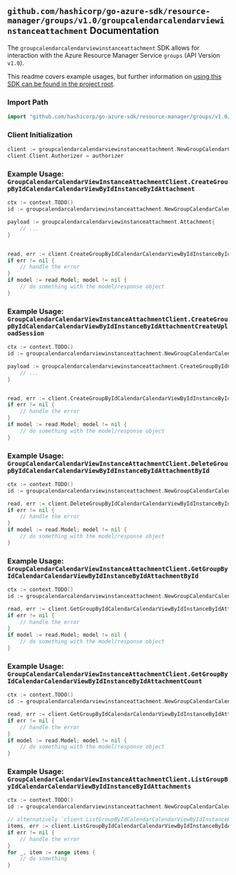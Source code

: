 
## `github.com/hashicorp/go-azure-sdk/resource-manager/groups/v1.0/groupcalendarcalendarviewinstanceattachment` Documentation

The `groupcalendarcalendarviewinstanceattachment` SDK allows for interaction with the Azure Resource Manager Service `groups` (API Version `v1.0`).

This readme covers example usages, but further information on [using this SDK can be found in the project root](https://github.com/hashicorp/go-azure-sdk/tree/main/docs).

### Import Path

```go
import "github.com/hashicorp/go-azure-sdk/resource-manager/groups/v1.0/groupcalendarcalendarviewinstanceattachment"
```


### Client Initialization

```go
client := groupcalendarcalendarviewinstanceattachment.NewGroupCalendarCalendarViewInstanceAttachmentClientWithBaseURI("https://management.azure.com")
client.Client.Authorizer = authorizer
```


### Example Usage: `GroupCalendarCalendarViewInstanceAttachmentClient.CreateGroupByIdCalendarCalendarViewByIdInstanceByIdAttachment`

```go
ctx := context.TODO()
id := groupcalendarcalendarviewinstanceattachment.NewGroupCalendarCalendarViewInstanceID("groupIdValue", "eventIdValue", "eventId1Value")

payload := groupcalendarcalendarviewinstanceattachment.Attachment{
	// ...
}


read, err := client.CreateGroupByIdCalendarCalendarViewByIdInstanceByIdAttachment(ctx, id, payload)
if err != nil {
	// handle the error
}
if model := read.Model; model != nil {
	// do something with the model/response object
}
```


### Example Usage: `GroupCalendarCalendarViewInstanceAttachmentClient.CreateGroupByIdCalendarCalendarViewByIdInstanceByIdAttachmentCreateUploadSession`

```go
ctx := context.TODO()
id := groupcalendarcalendarviewinstanceattachment.NewGroupCalendarCalendarViewInstanceID("groupIdValue", "eventIdValue", "eventId1Value")

payload := groupcalendarcalendarviewinstanceattachment.CreateGroupByIdCalendarCalendarViewByIdInstanceByIdAttachmentCreateUploadSessionRequest{
	// ...
}


read, err := client.CreateGroupByIdCalendarCalendarViewByIdInstanceByIdAttachmentCreateUploadSession(ctx, id, payload)
if err != nil {
	// handle the error
}
if model := read.Model; model != nil {
	// do something with the model/response object
}
```


### Example Usage: `GroupCalendarCalendarViewInstanceAttachmentClient.DeleteGroupByIdCalendarCalendarViewByIdInstanceByIdAttachmentById`

```go
ctx := context.TODO()
id := groupcalendarcalendarviewinstanceattachment.NewGroupCalendarCalendarViewInstanceAttachmentID("groupIdValue", "eventIdValue", "eventId1Value", "attachmentIdValue")

read, err := client.DeleteGroupByIdCalendarCalendarViewByIdInstanceByIdAttachmentById(ctx, id)
if err != nil {
	// handle the error
}
if model := read.Model; model != nil {
	// do something with the model/response object
}
```


### Example Usage: `GroupCalendarCalendarViewInstanceAttachmentClient.GetGroupByIdCalendarCalendarViewByIdInstanceByIdAttachmentById`

```go
ctx := context.TODO()
id := groupcalendarcalendarviewinstanceattachment.NewGroupCalendarCalendarViewInstanceAttachmentID("groupIdValue", "eventIdValue", "eventId1Value", "attachmentIdValue")

read, err := client.GetGroupByIdCalendarCalendarViewByIdInstanceByIdAttachmentById(ctx, id)
if err != nil {
	// handle the error
}
if model := read.Model; model != nil {
	// do something with the model/response object
}
```


### Example Usage: `GroupCalendarCalendarViewInstanceAttachmentClient.GetGroupByIdCalendarCalendarViewByIdInstanceByIdAttachmentCount`

```go
ctx := context.TODO()
id := groupcalendarcalendarviewinstanceattachment.NewGroupCalendarCalendarViewInstanceID("groupIdValue", "eventIdValue", "eventId1Value")

read, err := client.GetGroupByIdCalendarCalendarViewByIdInstanceByIdAttachmentCount(ctx, id)
if err != nil {
	// handle the error
}
if model := read.Model; model != nil {
	// do something with the model/response object
}
```


### Example Usage: `GroupCalendarCalendarViewInstanceAttachmentClient.ListGroupByIdCalendarCalendarViewByIdInstanceByIdAttachments`

```go
ctx := context.TODO()
id := groupcalendarcalendarviewinstanceattachment.NewGroupCalendarCalendarViewInstanceID("groupIdValue", "eventIdValue", "eventId1Value")

// alternatively `client.ListGroupByIdCalendarCalendarViewByIdInstanceByIdAttachments(ctx, id)` can be used to do batched pagination
items, err := client.ListGroupByIdCalendarCalendarViewByIdInstanceByIdAttachmentsComplete(ctx, id)
if err != nil {
	// handle the error
}
for _, item := range items {
	// do something
}
```
